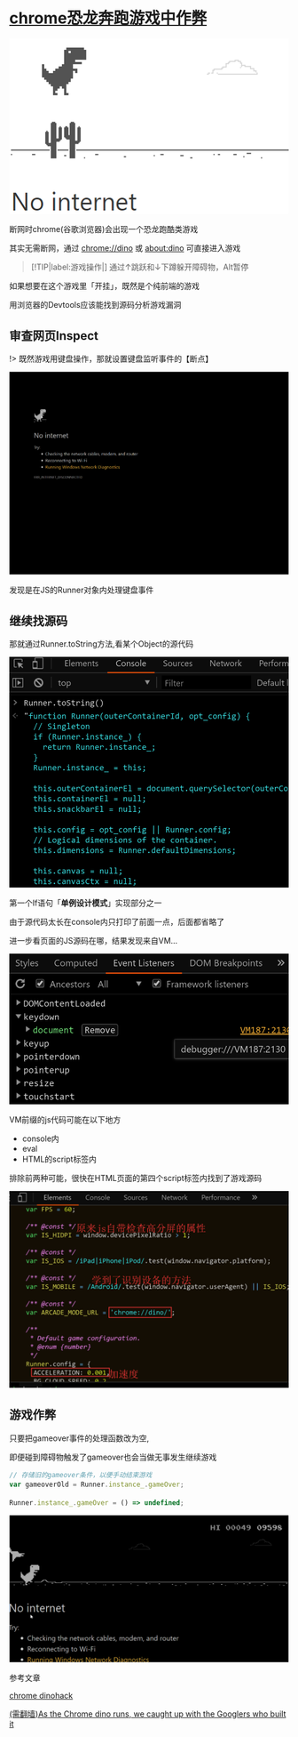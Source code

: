 # [chrome恐龙奔跑游戏中作弊](/old/chrome_game_cheat/index.md)

![01_cover](01_cover.png "01_cover")

断网时chrome(谷歌浏览器)会出现一个恐龙跑酷类游戏

其实无需断网，通过 [chrome://dino](chrome://dino) 或 [about:dino](about:dino) 可直接进入游戏

> [!TIP|label:游戏操作|]
> 通过↑跳跃和↓下蹲躲开障碍物，Alt暂停

如果想要在这个游戏里「开挂」，既然是个纯前端的游戏

用浏览器的Devtools应该能找到源码分析游戏漏洞

## 审查网页Inspect

!> 既然游戏用键盘操作，那就设置键盘监听事件的【断点】

![02_event_listener_breakpoint](02_event_listener_breakpoint.gif "02_event_listener_breakpoint")

发现是在JS的Runner对象内处理键盘事件

## 继续找源码

那就通过Runner.toString方法,看某个Object的源代码

![03_runner_tostring](03_runner_tostring.png "03_runner_tostring")

第一个If语句「**单例设计模式**」实现部分之一

由于源代码太长在console内只打印了前面一点，后面都省略了

进一步看页面的JS源码在哪，结果发现来自VM...

![04_vm](04_vm.png "04_vm")

VM前缀的js代码可能在以下地方

- console内
- eval
- HTML的script标签内

排除前两种可能，很快在HTML页面的第四个script标签内找到了游戏源码

![05_source](05_source.png "05_source")

## 游戏作弊

只要把gameover事件的处理函数改为空,

即便碰到障碍物触发了gameover也会当做无事发生继续游戏

```js
// 存储旧的gameover条件，以便手动结束游戏
var gameoverOld = Runner.instance_.gameOver;

Runner.instance_.gameOver = () => undefined;
```

![06_cheat](06_cheat.gif "06_cheat")

<i class="fa fa-hashtag"></i>
参考文章

[chrome dinohack](https://mathewsachin.github.io/blog/2016/11/05/chrome-dino-hack.html)

[(需翻墙)As the Chrome dino runs, we caught up with the Googlers who built it](https://www.blog.google/products/chrome/chrome-dino/)
